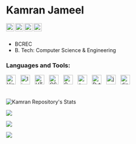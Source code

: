 ### <h1>Kamran Jameel

<a href="https://github.com/jameelk809">
  <img align="left" alt="Kamran's Github" width="22px" src="https://cdn.jsdelivr.net/npm/simple-icons@v3/icons/github.svg" />
</a>

<a href="https://www.linkedin.com/in/kamranjameel/">
  <img align="left" alt="Kamran's Linkdein" width="22px" src="https://cdn.jsdelivr.net/npm/simple-icons@v3/icons/linkedin.svg" />
</a>

<a href="https://www.facebook.com/kamran.jameel.520/">
  <img align="left" alt="Kamran's Facebook" width="22px" src="https://cdn.jsdelivr.net/npm/simple-icons@v3/icons/facebook.svg" />
</a>

<a href="https://www.instagram.com/kamranjameel54/">
  <img align="left" alt="Kamran's Instagram" width="22px" src="https://cdn.jsdelivr.net/npm/simple-icons@v3/icons/instagram.svg" />
</a>

<br>
<br>



- BCREC
- B. Tech: Computer Science & Engineering



### Languages and Tools:

<img align="left" alt="Visual Studio Code" width="26px" src="https://cdn.jsdelivr.net/gh/devicons/devicon/icons/vscode/vscode-plain.svg" style="padding-right:10px;" />
<img align="left" alt="linux" width="26px" src="https://cdn.jsdelivr.net/gh/devicons/devicon/icons/linux/linux-plain.svg" style="padding-right:10px;" />
<img align="left" alt="HTML5" width="26px" src="https://cdn.jsdelivr.net/gh/devicons/devicon/icons/html5/html5-original.svg" style="padding-right:10px;" />
<img align="left" alt="CSS3" width="26px" src="https://cdn.jsdelivr.net/gh/devicons/devicon/icons/css3/css3-original.svg" style="padding-right:10px;" />
<img align="left" alt="C" width="26px" src="https://cdn.jsdelivr.net/gh/devicons/devicon/icons/c/c-line.svg" style="padding-right:10px;" />
<img align="left" alt="c++" width="26px" src="https://cdn.jsdelivr.net/gh/devicons/devicon/icons/cplusplus/cplusplus-line.svg" style="padding-right:10px;" />
<img align="left" alt="Python" width="26px" src="https://cdn.jsdelivr.net/gh/devicons/devicon/icons/python/python-original.svg" style="padding-right:10px;" />
<img align="left" alt="java" width="26px" src="https://cdn.jsdelivr.net/gh/devicons/devicon/icons/java/java-original.svg" style="padding-right:10px;" />
<img align="left" alt="django" width="26px" src="https://cdn.jsdelivr.net/gh/devicons/devicon/icons/django/django-plain.svg" style="padding-right:10px;" />

<br />
<br />

<br>
  
![Kamran Repository's Stats](https://github-readme-stats.vercel.app/api?username=jameelk809&show_icons=true&theme=blue-green)

![](https://github-readme-streak-stats.herokuapp.com/?user=jameelk809&theme=dark&hide_border=false)
<br/>

![](https://github-readme-stats.vercel.app/api/top-langs/?username=jameelk809&theme=dark&hide_border=false&include_all_commits=true&count_private=true&layout=compact)

![](https://komarev.com/ghpvc/?username=jameelk809&style=for-the-badge)
